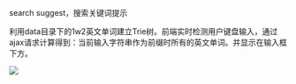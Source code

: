 search suggest，搜索关键词提示

利用data目录下的1w2英文单词建立Trie树。前端实时检测用户键盘输入，通过ajax请求计算得到：当前输入字符串作为前缀时所有的英文单词。并显示在输入框下方。

![](http://oiqcl4y9s.bkt.clouddn.com/demo.gif)